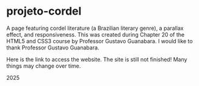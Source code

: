 # projeto-cordel
 A page featuring cordel literature (a Brazilian literary genre), a parallax effect, and responsiveness. This was created during Chapter 20 of the HTML5 and CSS3 course by Professor Gustavo Guanabara. I would like to thank Professor Gustavo Guanabara.

Here is the link to access the website. The site is still not finished! Many things may change over time.

2025
